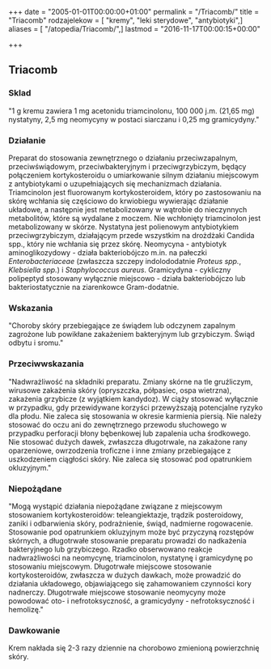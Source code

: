 +++
date = "2005-01-01T00:00:00+01:00"
permalink = "/Triacomb/"
title = "Triacomb"
rodzajelekow = [ "kremy", "leki sterydowe", "antybiotyki",]
aliases = [ "/atopedia/Triacomb/",]
lastmod = "2016-11-17T00:00:15+00:00"

+++

Triacomb
--------

### Sklad

"1 g kremu zawiera 1 mg acetonidu triamcinolonu, 100 000 j.m. (21,65 mg) nystatyny, 2,5 mg neomycyny w postaci siarczanu i 0,25 mg gramicydyny."

### Działanie

Preparat do stosowania zewnętrznego o działaniu przeciwzapalnym, przeciwświądowym, przeciwbakteryjnym i przeciwgrzybiczym, będący połączeniem kortykosteroidu o umiarkowanie silnym działaniu miejscowym z antybiotykami o uzupełniających się mechanizmach działania. Triamcinolon jest fluorowanym kortykosteroidem, który po zastosowaniu na skórę wchłania się częściowo do krwiobiegu wywierając działanie układowe, a następnie jest metabolizowany w wątrobie do nieczynnych metabolitów, które są wydalane z moczem. Nie wchłonięty triamcinolon jest metabolizowany w skórze. Nystatyna jest polienowym antybiotykiem przeciwgrzybiczym, działającym przede wszystkim na drożdżaki Candida spp., który nie wchłania się przez skórę. Neomycyna - antybiotyk aminoglikozydowy - działa bakteriobójczo m.in. na pałeczki *Enterobacteriaceae* (zwłaszcza szczepy indolododatnie *Proteus spp.*, *Klebsiella spp.*) i *Staphylococcus aureus*. Gramicydyna - cykliczny polipeptyd stosowany wyłącznie miejscowo - działa bakteriobójczo lub bakteriostatycznie na ziarenkowce Gram-dodatnie.

### Wskazania

"Choroby skóry przebiegające ze świądem lub odczynem zapalnym zagrożone lub powikłane zakażeniem bakteryjnym lub grzybiczym. Świąd odbytu i sromu."

### Przeciwwskazania

"Nadwrażliwość na składniki preparatu. Zmiany skórne na tle gruźliczym, wirusowe zakażenia skóry (opryszczka, półpasiec, ospa wietrzna), zakażenia grzybicze (z wyjątkiem kandydoz). W ciąży stosować wyłącznie w przypadku, gdy przewidywane korzyści przewyższają potencjalne ryzyko dla płodu. Nie zaleca się stosowania w okresie karmienia piersią. Nie należy stosować do oczu ani do zewnętrznego przewodu słuchowego w przypadku perforacji błony bębenkowej lub zapalenia ucha środkowego. Nie stosować dużych dawek, zwłaszcza długotrwale, na zakażone rany oparzeniowe, owrzodzenia troficzne i inne zmiany przebiegające z uszkodzeniem ciągłości skóry. Nie zaleca się stosować pod opatrunkiem okluzyjnym."

### Niepożądane

"Mogą wystąpić działania niepożądane związane z miejscowym stosowaniem kortykosteroidów: teleangiektazje, trądzik posteroidowy, zaniki i odbarwienia skóry, podrażnienie, świąd, nadmierne rogowacenie. Stosowanie pod opatrunkiem okluzyjnym może być przyczyną rozstępów skórnych, a długotrwałe stosowanie preparatu prowadzi do nadkażenia bakteryjnego lub grzybiczego. Rzadko obserwowano reakcje nadwrażliwości na neomycynę, triamcinolon, nystatynę i gramicydynę po stosowaniu miejscowym. Długotrwałe miejscowe stosowanie kortykosteroidów, zwłaszcza w dużych dawkach, może prowadzić do działania układowego, objawiającego się zahamowaniem czynności kory nadnerczy. Długotrwałe miejscowe stosowanie neomycyny może powodować oto- i nefrotoksyczność, a gramicydyny - nefrotoksyczność i hemolizę."

### Dawkowanie

Krem nakłada się 2-3 razy dziennie na chorobowo zmienioną powierzchnię skóry.
